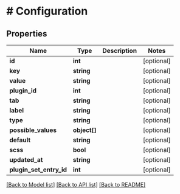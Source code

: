 # # Configuration

## Properties

Name | Type | Description | Notes
------------ | ------------- | ------------- | -------------
**id** | **int** |  | [optional]
**key** | **string** |  | [optional]
**value** | **string** |  | [optional]
**plugin_id** | **int** |  | [optional]
**tab** | **string** |  | [optional]
**label** | **string** |  | [optional]
**type** | **string** |  | [optional]
**possible_values** | **object[]** |  | [optional]
**default** | **string** |  | [optional]
**scss** | **bool** |  | [optional]
**updated_at** | **string** |  | [optional]
**plugin_set_entry_id** | **int** |  | [optional]

[[Back to Model list]](../../README.md#models) [[Back to API list]](../../README.md#endpoints) [[Back to README]](../../README.md)
